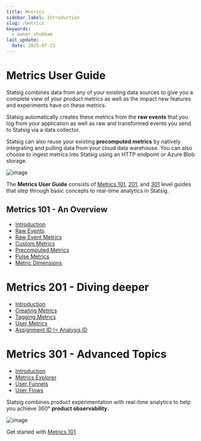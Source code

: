 ```yaml
---
title: Metrics
sidebar_label: Introduction
slug: /metrics
keywords:
  - owner:shubham
last_update:
  date: 2025-07-23
---
```


# Metrics User Guide

Statsig combines data from any of your existing data sources to give you a complete view of your product metrics as well as the impact new features and experiments have on these metrics. 

Statsig automatically creates these metrics from the **raw events** that you log from your application as well as raw and transformed events you send to Statsig via a data collector. 

Statsig can also reuse your existing **precomputed metrics** by natively integrating and pulling data from your cloud data warehouse. You can also choose to ingest metrics into Statsig using an HTTP endpoint or Azure Blob storage.   

![image](https://user-images.githubusercontent.com/31516123/200041707-e6cc4f1e-7ec4-4044-8afe-e877964eb2dc.png)

The **Metrics User Guide** consists of [Metrics 101](/metrics/101), [201](/metrics/201), and [301](/metrics/301) level guides that step through basic concepts to real-time analytics in Statsig. 

## Metrics 101 - An Overview

- [Introduction](/metrics/101)
- [Raw Events](/metrics/raw-events)
- [Raw Event Metrics](/metrics/metrics-from-events)
- [Custom Metrics](/metrics/custom-metrics)
- [Precomputed Metrics](/metrics/precomputed-metrics)
- [Pulse Metrics](/metrics/pulse)
- [Metric Dimensions](/metrics/metric-dimensions)

# Metrics 201 - Diving deeper

- [Introduction](/metrics/201)
- [Creating Metrics](/metrics/create)
- [Tagging Metrics](/metrics/create-metric-tags)
- [User Metrics](/metrics/user)
- [Assignment ID != Analysis ID](/metrics/different-id)

# Metrics 301 - Advanced Topics

- [Introduction](/metrics/301)
- [Metrics Explorer](/product-analytics/overview)
- [User Funnels](/metrics/create-user-funnels)
- [User Flows](/metrics/create-user-flows)

Statsig combines product experimentation with real-time analytics to help you achieve 360° **product observability**. 

![image](https://user-images.githubusercontent.com/1315028/182259790-b898161f-6657-4d52-8367-f3bdeb8d6037.png)


Get started with [Metrics 101](/metrics/101).

